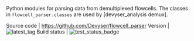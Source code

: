 Python modules for parsing data from demultiplexed flowcells. The classes in `flowcell_parser.classes` are used by [devyser_analysis demux].


Source code  | https://github.com/Devyser/flowcell_parser
Version      | ![latest_tag](https://img.shields.io/badge/tag-v1.1-blue)
Build status | ![test_status_badge](https://github.com/Snorkan/flowcell_parser/actions/workflows/pytest.yml/badge.svg)




